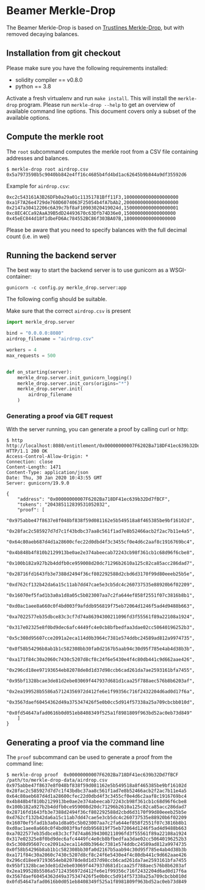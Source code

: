 # Beamer Merkle-Drop

The Beamer Merkle-Drop is based on [Trustlines Merkle-Drop](https://github.com/trustlines-protocol/merkle-drop), but
with removed decaying balances.

## Installation from git checkout

Please make sure you have the following requirements installed:

- solidity compiler == v0.8.0
- python == 3.8

Activate a fresh virtualenv and run `make install`. This will install
the `merkle-drop` program. Please run `merkle-drop --help` to get an
overview of available command line options. This document covers only
a subset of the available options.


## Compute the merkle root

The `root` subcommand computes the merkle root from a CSV file
containing addresses and balances.

```shell
$ merkle-drop root airdrop.csv
0x5a7973598b5c9040bb842e4ff16c4685b4fd4bd1ac62645b9b844a9df35592d6
```

Example for `airdrop.csv`:
```CSV
0xc2c543161A3B26DFb0a29a01c11351781Bff11F3,10000000000000000000
0xa1F7A26e4729de760D6074063F25054b4fA7bAb2,20000000000000000000
0x2147a30412206c6A39c7bf8aF10903020419024d,15000000000000000001
0xc8EC4CCa92AaA39B5dD24493670c63Dfb74D36e0,1500000000000000000
0x45eEC844d18f1dbeFD6Ac784552BC86f303BA07B,1800000000000000000
```

Please be aware that you need to specify balances with the full
decimal count (i.e. in wei)


## Running the backend server

The best way to start the backend server is to use gunicorn as a WSGI-container:

```shell
gunicorn -c config.py merkle_drop.server:app
```

The following config should be suitable.

Make sure that the correct `airdrop.csv` is present 

```python
import merkle_drop.server

bind = "0.0.0.0:8080"
airdrop_filename = "airdrop.csv"

workers = 4
max_requests = 500


def on_starting(server):
    merkle_drop.server.init_gunicorn_logging()
    merkle_drop.server.init_cors(origins="*")
    merkle_drop.server.init(
        airdrop_filename
    )
```

### Generating a proof via GET request

With the server running, you can generate a proof by calling curl or http:
```
$ http http://localhost:8080/entitlement/0x00000000007F6202Ba718DF41ec639b32Dd7fBCF
HTTP/1.1 200 OK
Access-Control-Allow-Origin: *
Connection: close
Content-Length: 1471
Content-Type: application/json
Date: Thu, 30 Jan 2020 10:43:55 GMT
Server: gunicorn/19.9.0

{
    "address": "0x00000000007F6202Ba718DF41ec639b32Dd7fBCF",
    "tokens": "204385112839531052032",
    "proof": [
        "0x975abbe47f8637e8f048bf838f59d081162e5b549518a8f465385be9bf16102d",
        "0x28fac2c585927d7d7c1f43bdbc37aa8c561f1ad7e8b52466acb2f2ac7b11e4a5",
        "0x64c80aeb687d4d1a28600cfec22d0dbd4f3c3455cf0e4d6c2aaf8c1916769bc4",
        "0x4b848b4f810b2129913be0ae2e374abeecab72243cb98f361cb1c68d96f6cbe8",
        "0x100b182a927b2b4ddfb0ce959008d20dc71296b2610a125c82ca85acc286dad7",
        "0x28716fd1643fb3e7388d2494f36cf802292588d2cbd6d3170f99d80eeeb25b5e",
        "0xd762cf132b42da6a15c11ab7dd47cae5e3cb5dc4c260737535e88920b6f02209",
        "0x16070ef5fad1b3a0a1d8a05c5b023007aa7c2fa644ef858f2551f07c3816b8b1",
        "0xd0ac1aee8a660c0f4bd003f9afddb956819f75eb72064d1246f5ad4d9488b663",
        "0xa7022577eb35dbce83c3cf7d74a86394300211096fd3f55561f89a22108a1924",
        "0x317e02325e8f0bd9dec6afc4449fc4e0cb8bfbedfaa3dae02cc50640196252b3",
        "0x5c308d95607cce2091a2eca114d0b3964c7381e574ddbc24589ad812a9974735",
        "0x0f58b54296b8ab1b1c582308bb30fa0d2167b5aab94c30d95f785e4ab4d38b3b",
        "0xa171f84c30a2060c7430c5207d8cf8c24f6e5430e4f4c80db441c9d662aae426",
        "0x296cd18ee97193654eb82078de8d1d37d98ccb6cad261da7ae2593161bfa7455",
        "0x95bf1328bcae3de81d2ebe03069f447937d681d1caa25f788aec576b8b6203af",
        "0x2ea199528b5586a57124356972d412fe6e1f99356c716f2432204d6ad0d17f6a",
        "0x3567daef60454362d49a375347426f5e0b0cc5d914f57338a25a709cbcbb010d",
        "0x0fd54647afad0616b0d051eb8408349f525a1f8981809f963bd52ac0eb73d849"
    ]
}
```

## Generating a proof via the command line

The `proof` subcommand can be used to generate a proof from the command line:

```
$ merkle-drop proof  0x00000000007F6202Ba718DF41ec639b32Dd7fBCF /path/to/merkle-drop-data/airdrop.csv
0x975abbe47f8637e8f048bf838f59d081162e5b549518a8f465385be9bf16102d 0x28fac2c585927d7d7c1f43bdbc37aa8c561f1ad7e8b52466acb2f2ac7b11e4a5 0x64c80aeb687d4d1a28600cfec22d0dbd4f3c3455cf0e4d6c2aaf8c1916769bc4 0x4b848b4f810b2129913be0ae2e374abeecab72243cb98f361cb1c68d96f6cbe8 0x100b182a927b2b4ddfb0ce959008d20dc71296b2610a125c82ca85acc286dad7 0x28716fd1643fb3e7388d2494f36cf802292588d2cbd6d3170f99d80eeeb25b5e 0xd762cf132b42da6a15c11ab7dd47cae5e3cb5dc4c260737535e88920b6f02209 0x16070ef5fad1b3a0a1d8a05c5b023007aa7c2fa644ef858f2551f07c3816b8b1 0xd0ac1aee8a660c0f4bd003f9afddb956819f75eb72064d1246f5ad4d9488b663 0xa7022577eb35dbce83c3cf7d74a86394300211096fd3f55561f89a22108a1924 0x317e02325e8f0bd9dec6afc4449fc4e0cb8bfbedfaa3dae02cc50640196252b3 0x5c308d95607cce2091a2eca114d0b3964c7381e574ddbc24589ad812a9974735 0x0f58b54296b8ab1b1c582308bb30fa0d2167b5aab94c30d95f785e4ab4d38b3b 0xa171f84c30a2060c7430c5207d8cf8c24f6e5430e4f4c80db441c9d662aae426 0x296cd18ee97193654eb82078de8d1d37d98ccb6cad261da7ae2593161bfa7455 0x95bf1328bcae3de81d2ebe03069f447937d681d1caa25f788aec576b8b6203af 0x2ea199528b5586a57124356972d412fe6e1f99356c716f2432204d6ad0d17f6a 0x3567daef60454362d49a375347426f5e0b0cc5d914f57338a25a709cbcbb010d 0x0fd54647afad0616b0d051eb8408349f525a1f8981809f963bd52ac0eb73d849
```
